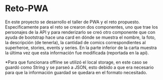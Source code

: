 # Reto-PWA
En este proyecto se desarrollo el taller de PWA y el reto propuesto. Especificamente para el reto se crearon dos componentes, uno que trae los personajes de la API y para renderizarlo se creó otro componente que con ayuda de bootstrap hace una card en dónde se muestra el nombre, la foto, la descripción (de tenerla), la cantidad de comics correspondientes al superheroe, stories, events y series. En la parte inferior de la carta muestra la última vez que esta información fue modificada (reportada en la api).

*Para que funcionara offline se utilizó el local storage, en este caso se guardó como String y se parseó a JSON, esto debido a que era necesario para que la información guardad se quedara en el formato necesitado.

